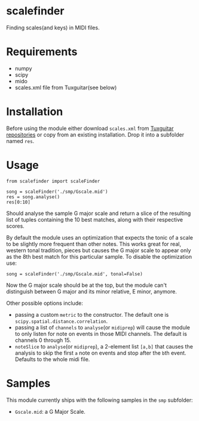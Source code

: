# scalefinder

Finding scales(and keys) in MIDI files.

# Requirements

* numpy
* scipy
* mido
* scales.xml file from Tuxguitar(see below)

# Installation

Before using the module either download `scales.xml` from [Tuxguitar repositories](https://sourceforge.net/p/tuxguitar/code/HEAD/tree/trunk/TuxGuitar/share/scales/scales.xml?format=raw) or copy from an existing installation. Drop it into a subfolder named `res`.

# Usage

```
from scalefinder import scaleFinder

song = scaleFinder('./smp/Gscale.mid')
res = song.analyse()
res[0:10]
```

Should analyse the sample G major scale and return a slice of the resulting list of tuples containing the 10 best matches, along with their respective scores.

By default the module uses an optimization that expects the tonic of a scale to be slightly more frequent than other notes. This works great for real, western tonal tradition, pieces but causes the G major scale to appear only as the 8th best match for this particular sample. To disable the optimization use:

```
song = scaleFinder('./smp/Gscale.mid', tonal=False)
```

Now the G major scale should be at the top, but the module can't distinguish between G major and its minor relative, E minor, anymore.

Other possible options include:

* passing a custom `metric` to the constructor. The default one is `scipy.spatial.distance.correlation`.
* passing a list of `channels` to `analyse`(or `midiprep`) will cause the module to only listen for note on events in those MIDI channels. The default is channels 0 through 15.
* `noteSlice` to `analyse`(or `midiprep`), a 2-element list `[a,b]` that causes the analysis to skip the first `a` note on events and stop after the `b`th event. Defaults to the whole midi file.


# Samples

This module currently ships with the following samples in the `smp` subfolder:

* `Gscale.mid`: a G Major Scale.
